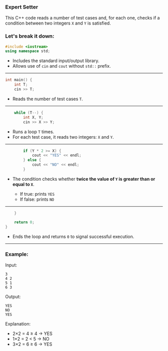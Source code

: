 ### Expert Setter
This C++ code reads a number of test cases and, for each one, checks if a condition between two integers `X` and `Y` is satisfied.

### Let's break it down:

```cpp
#include <iostream>  
using namespace std;
```

* Includes the standard input/output library.
* Allows use of `cin` and `cout` without `std::` prefix.

---

```cpp
int main() {
    int T;
    cin >> T;
```

* Reads the number of test cases `T`.

---

```cpp
    while (T--) {
        int X, Y;
        cin >> X >> Y;
```

* Runs a loop `T` times.
* For each test case, it reads two integers: `X` and `Y`.

---

```cpp
        if (Y * 2 >= X) {
            cout << "YES" << endl;
        } else {
            cout << "NO" << endl;
        }
```

* The condition checks whether **twice the value of `Y` is greater than or equal to `X`**.

  * If true: prints `YES`
  * If false: prints `NO`

---

```cpp
    }

    return 0;
}
```

* Ends the loop and returns `0` to signal successful execution.

---

### Example:

Input:

```
3
4 2
5 1
6 3
```

Output:

```
YES
NO
YES
```

Explanation:

* 2×2 = 4 ≥ 4 → YES
* 1×2 = 2 < 5 → NO
* 3×2 = 6 ≥ 6 → YES


